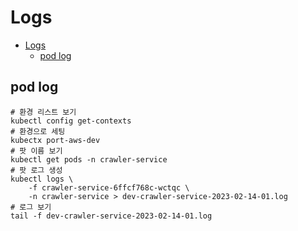 # Logs

- [Logs](#logs)
    - [pod log](#pod-log)

## pod log

```shell
# 환경 리스트 보기
kubectl config get-contexts
# 환경으로 세팅
kubectx port-aws-dev
# 팟 이름 보기
kubectl get pods -n crawler-service
# 팟 로그 생성
kubectl logs \
    -f crawler-service-6ffcf768c-wctqc \
    -n crawler-service > dev-crawler-service-2023-02-14-01.log
# 로그 보기
tail -f dev-crawler-service-2023-02-14-01.log
```
